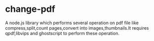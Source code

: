 # change-pdf
A node.js library which performs several operation on pdf file like compress,split,count pages,convert into images,thumbnails.It requires qpdf,libvips and ghostscript to perform these operation. 
